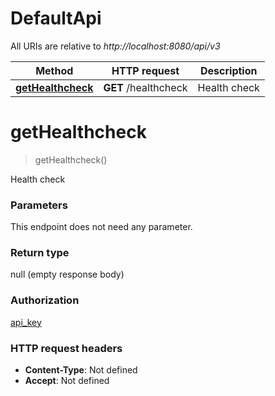 # DefaultApi

All URIs are relative to *http://localhost:8080/api/v3*

| Method | HTTP request | Description |
|------------- | ------------- | -------------|
| [**getHealthcheck**](DefaultApi.md#getHealthcheck) | **GET** /healthcheck | Health check |


<a name="getHealthcheck"></a>
# **getHealthcheck**
> getHealthcheck()

Health check

### Parameters
This endpoint does not need any parameter.

### Return type

null (empty response body)

### Authorization

[api_key](../README.md#api_key)

### HTTP request headers

- **Content-Type**: Not defined
- **Accept**: Not defined

